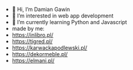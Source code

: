 - 👋 Hi, I’m Damian Gawin
- 👀 I’m interested in web app development
- 🌱 I’m currently learning Python and Javascript
- made by me:
- https://inlibro.pl/
- https://tigred.pl/
- https://karwackapodlewski.pl/
- https://dekormeble.pl/
- https://elmani.pl/
<!---
damiangaw/damiangaw is a ✨ special ✨ repository because its `README.md` (this file) appears on your GitHub profile.
You can click the Preview link to take a look at your changes.
--->
